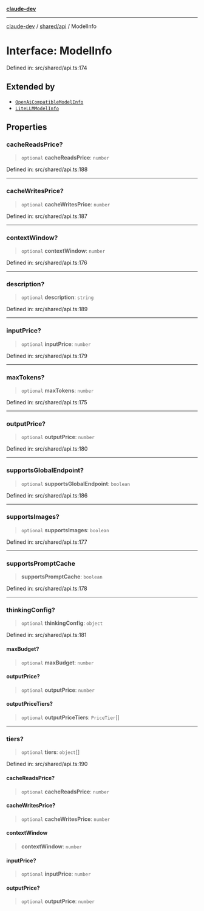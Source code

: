 [**claude-dev**](../../../README.md)

***

[claude-dev](../../../README.md) / [shared/api](../README.md) / ModelInfo

# Interface: ModelInfo

Defined in: src/shared/api.ts:174

## Extended by

- [`OpenAiCompatibleModelInfo`](OpenAiCompatibleModelInfo.md)
- [`LiteLLMModelInfo`](LiteLLMModelInfo.md)

## Properties

### cacheReadsPrice?

> `optional` **cacheReadsPrice**: `number`

Defined in: src/shared/api.ts:188

***

### cacheWritesPrice?

> `optional` **cacheWritesPrice**: `number`

Defined in: src/shared/api.ts:187

***

### contextWindow?

> `optional` **contextWindow**: `number`

Defined in: src/shared/api.ts:176

***

### description?

> `optional` **description**: `string`

Defined in: src/shared/api.ts:189

***

### inputPrice?

> `optional` **inputPrice**: `number`

Defined in: src/shared/api.ts:179

***

### maxTokens?

> `optional` **maxTokens**: `number`

Defined in: src/shared/api.ts:175

***

### outputPrice?

> `optional` **outputPrice**: `number`

Defined in: src/shared/api.ts:180

***

### supportsGlobalEndpoint?

> `optional` **supportsGlobalEndpoint**: `boolean`

Defined in: src/shared/api.ts:186

***

### supportsImages?

> `optional` **supportsImages**: `boolean`

Defined in: src/shared/api.ts:177

***

### supportsPromptCache

> **supportsPromptCache**: `boolean`

Defined in: src/shared/api.ts:178

***

### thinkingConfig?

> `optional` **thinkingConfig**: `object`

Defined in: src/shared/api.ts:181

#### maxBudget?

> `optional` **maxBudget**: `number`

#### outputPrice?

> `optional` **outputPrice**: `number`

#### outputPriceTiers?

> `optional` **outputPriceTiers**: `PriceTier`[]

***

### tiers?

> `optional` **tiers**: `object`[]

Defined in: src/shared/api.ts:190

#### cacheReadsPrice?

> `optional` **cacheReadsPrice**: `number`

#### cacheWritesPrice?

> `optional` **cacheWritesPrice**: `number`

#### contextWindow

> **contextWindow**: `number`

#### inputPrice?

> `optional` **inputPrice**: `number`

#### outputPrice?

> `optional` **outputPrice**: `number`
